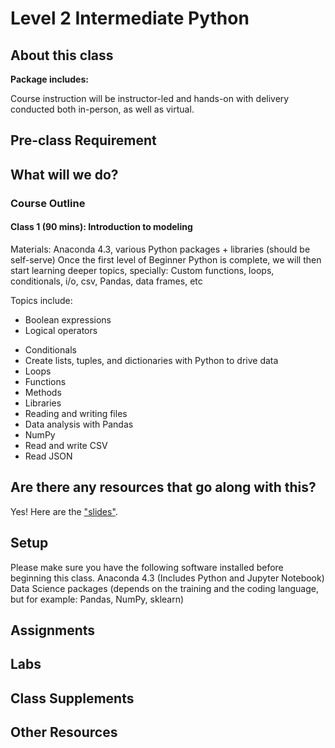 # Level 2  Intermediate Python

## About this class

__Package includes:__ 

Course instruction will be instructor-led and hands-on with delivery conducted both in-person, as well as virtual.

## Pre-class Requirement

## What will we do?

### Course Outline

#### Class 1 (90 mins): Introduction to modeling
Materials: Anaconda 4.3, various Python packages + libraries (should be self-serve)
Once the first level of Beginner Python is complete, we will then start learning deeper topics, specially: Custom functions, loops, conditionals, i/o, csv, Pandas, data frames, etc 

Topics include: 
  * Boolean expressions
  * Logical operators
  - Conditionals
  - Create lists, tuples, and dictionaries with Python to drive data
  - Loops
  - Functions
  - Methods
  - Libraries
  - Reading and writing files
  - Data analysis with Pandas
  - NumPy
  - Read and write CSV
  - Read JSON


## Are there any resources that go along with this?
Yes! Here are the ["slides"](#).

## Setup
Please make sure you have the following software installed before beginning this class.
Anaconda 4.3 (Includes Python and Jupyter Notebook)
Data Science packages (depends on the training and the coding language, but for example: Pandas, NumPy, sklearn)

## Assignments

## Labs

## Class Supplements

## Other Resources
